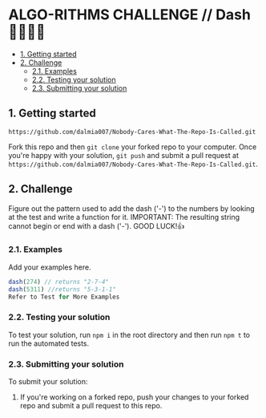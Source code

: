 # ALGO-RITHMS CHALLENGE // Dash 🏃🏻‍♂️💨

- [1. Getting started](#1-getting-started)
- [2. Challenge](#2-challenge)
  - [2.1. Examples](#21-examples)
  - [2.2. Testing your solution](#22-testing-your-solution)
  - [2.3. Submitting your solution](#23-submitting-your-solution)

## 1. Getting started
  `https://github.com/dalmia007/Nobody-Cares-What-The-Repo-Is-Called.git`

Fork this repo and then `git clone` your forked repo to your computer.
Once you're happy with your solution, `git push` and submit a pull request at
`https://github.com/dalmia007/Nobody-Cares-What-The-Repo-Is-Called.git`.

## 2. Challenge

Figure out the pattern used to add the dash ('-') to the numbers by looking at the test and write a function for it.
IMPORTANT: The resulting string cannot begin or end with a dash ('-').
GOOD LUCK!👍

### 2.1. Examples

Add your examples here.

```js
dash(274) // returns "2-7-4"
dash(5311) //returns "5-3-1-1"
Refer to Test for More Examples
```

### 2.2. Testing your solution
To test your solution, run `npm i` in the root directory
and then run `npm t` to run the automated tests.

### 2.3. Submitting your solution

To submit your solution:

1. If you're working on a forked repo, push your changes to your forked repo and submit a pull request to this repo.